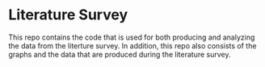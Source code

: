 # Literature Survey
This repo contains the code that is used for both producing and analyzing the data from the literture survey. In addition, this repo also consists of the graphs and the data that are produced during the literature survey. 

